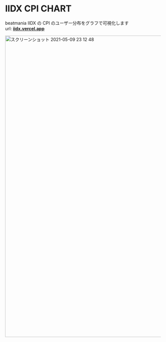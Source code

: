 # IIDX CPI CHART

beatmania IIDX の CPI のユーザー分布をグラフで可視化します  
url: **[iidx.vercel.app](https://iidx.vercel.app)**

<img width="972" alt="スクリーンショット 2021-05-09 23 12 48" src="https://user-images.githubusercontent.com/36184621/117575486-04f0f400-b11d-11eb-9658-e5e6f0baa8f4.png">
